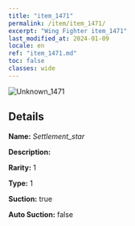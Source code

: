 ```yaml
---
title: "item_1471"
permalink: /item/item_1471/
excerpt: "Wing Fighter item_1471"
last_modified_at: 2024-01-09
locale: en
ref: "item_1471.md"
toc: false
classes: wide
---
```



 ![Unknown_1471](/images/item/Settlement_star_p.png)



## Details

 **Name:** *Settlement_star* 

 **Description:** 

 **Rarity:** 1 

 **Type:** 1 

 **Suction:** true 

 **Auto Suction:** false 


